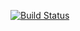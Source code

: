 [![Build Status](https://travis-ci.org/ioants/pypi-packages.svg?branch=master)](https://travis-ci.org/ioants/pypi-packages)
